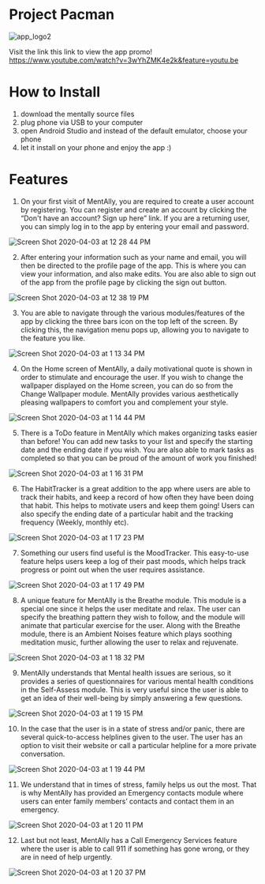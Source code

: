 # Project Pacman
![app_logo2](https://user-images.githubusercontent.com/48563822/78383431-5dfb6980-75a6-11ea-8b05-09efbeea63ff.png)

Visit the link this link to view the app promo!
https://www.youtube.com/watch?v=3wYhZMK4e2k&feature=youtu.be


# How to Install
1. download the mentally source files
2. plug phone via USB to your computer
3. open Android Studio and instead of the default emulator, choose your phone
4. let it install on your phone and enjoy the app :)


# Features


1. On your first visit of MentAlly, you are required to create a user account by registering. You can register and create an account by clicking the “Don't have an account? Sign up here” link. If you are a returning user, you can simply log in to the app by entering your email and password.

![Screen Shot 2020-04-03 at 12 28 44 PM](https://user-images.githubusercontent.com/48563822/78383626-b16db780-75a6-11ea-8f61-20e044eeb230.png)

2. After entering your information such as your name and email, you will then be directed to the profile page of the app. This is where you can view your information, and also make edits. You are also able to sign out of the app from the profile page by clicking the sign out button. 

![Screen Shot 2020-04-03 at 12 38 19 PM](https://user-images.githubusercontent.com/48563822/78384347-04943a00-75a8-11ea-9f3b-a8eec936b270.png)

3. You are able to navigate through the various modules/features of the app by clicking the three bars icon on the top left of the screen. By clicking this, the navigation menu pops up, allowing you to navigate to the feature you like. 

![Screen Shot 2020-04-03 at 1 13 34 PM](https://user-images.githubusercontent.com/48563822/78387210-ef6dda00-75ac-11ea-8888-f041785801a4.png)


4. On the Home screen of MentAlly, a daily motivational quote is shown in order to stimulate and encourage the user. If you wish to change the wallpaper displayed on the Home screen, you can do so from the Change Wallpaper module. MentAlly provides various aesthetically pleasing wallpapers to comfort you and complement your style.

![Screen Shot 2020-04-03 at 1 14 44 PM](https://user-images.githubusercontent.com/48563822/78387297-17f5d400-75ad-11ea-9ea8-e3c7a801fe47.png)

5. There is a ToDo feature in MentAlly which makes organizing tasks easier than before! You can add new tasks to your list and specify the starting date and the ending date if you wish. You are also able to mark tasks as completed so that you can be proud of the amount of work you finished! 

![Screen Shot 2020-04-03 at 1 16 31 PM](https://user-images.githubusercontent.com/48563822/78387441-568b8e80-75ad-11ea-8bc1-0fbc712446ac.png)

6. The HabitTracker is a great addition to the app where users are able to track their habits, and keep a record of how often they have been doing that habit. This helps to motivate users and keep them going! Users can also specify the ending date of a particular habit and the tracking frequency (Weekly, monthly etc).

![Screen Shot 2020-04-03 at 1 17 23 PM](https://user-images.githubusercontent.com/48563822/78387503-76bb4d80-75ad-11ea-834e-286943df7d04.png)

7. Something our users find useful is the MoodTracker. This easy-to-use feature helps users keep a log of their past moods, which helps track progress or point out when the user requires assistance. 

![Screen Shot 2020-04-03 at 1 17 49 PM](https://user-images.githubusercontent.com/48563822/78387539-863a9680-75ad-11ea-88db-275e72413622.png)

8. A unique feature for MentAlly is the Breathe module. This module is a special one since it helps the user meditate and relax. The user can specify the breathing pattern they wish to follow, and the module will animate that particular exercise for the user. Along with the Breathe module, there is an Ambient Noises feature which plays soothing meditation music, further allowing the user to relax and rejuvenate. 

![Screen Shot 2020-04-03 at 1 18 32 PM](https://user-images.githubusercontent.com/48563822/78387598-9eaab100-75ad-11ea-9719-f8ea159b9efb.png)

9. MentAlly understands that Mental health issues are serious, so it provides a series of questionnaires for various mental health conditions in the Self-Assess module. This is very useful since the user is able to get an idea of their well-being by simply answering a few questions. 

![Screen Shot 2020-04-03 at 1 19 15 PM](https://user-images.githubusercontent.com/48563822/78387662-b8e48f00-75ad-11ea-9d10-d8a3f2821941.png)

10. In the case that the user is in a state of stress and/or panic, there are several quick-to-access helplines given to the user. The user has an option to visit their website or call a particular helpline for a more private conversation.

![Screen Shot 2020-04-03 at 1 19 44 PM](https://user-images.githubusercontent.com/48563822/78387706-cac63200-75ad-11ea-939d-3a68c0929fb5.png)

11. We understand that in times of stress, family helps us out the most. That is why MentAlly has provided an Emergency contacts module where users can enter family members’ contacts and contact them in an emergency.

![Screen Shot 2020-04-03 at 1 20 11 PM](https://user-images.githubusercontent.com/48563822/78387755-dade1180-75ad-11ea-80b2-dc6c53c341a1.png)

12. Last but not least, MentAlly has a Call Emergency Services feature where the user is able to call 911 if something has gone wrong, or they are in need of help urgently.

![Screen Shot 2020-04-03 at 1 20 37 PM](https://user-images.githubusercontent.com/48563822/78387801-ea5d5a80-75ad-11ea-9b8e-3cd2c23ec9a4.png)

